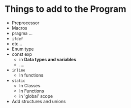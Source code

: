 #   Things to add to the Program

*   Preprocessor
  *   Macros
  *   pragma ...
  *   `ifdef`
  *   etc...
*   Enum type
*   const exp
    *   in **Data types and variables**
    *   ....
*   `inline`
    *   In functions
*   `static`
    *   In Classes
    *   In Functions
    *   in 'global' scope
*   Add structures and unions
